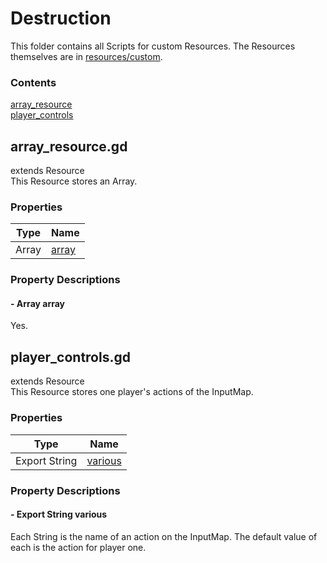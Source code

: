 # Destruction
This folder contains all Scripts for custom Resources. The Resources themselves are in [resources/custom](/base_game/resources/custom).

### Contents
[array_resource](#array_resourcegd)<br>
[player_controls](#player_controlsgd)<br>



## array_resource.gd
extends Resource<br>
This Resource stores an Array.

### Properties
| Type | Name |
|---|---|
| Array | [array](#--array-array) |

### Property Descriptions
#### - Array array
Yes.



## player_controls.gd
extends Resource<br>
This Resource stores one player's actions of the InputMap.

### Properties
| Type | Name |
|---|---|
| Export String | [various](#--export-string-various) |

### Property Descriptions
#### - Export String various
Each String is the name of an action on the InputMap. The default value of each is the action for player one.
